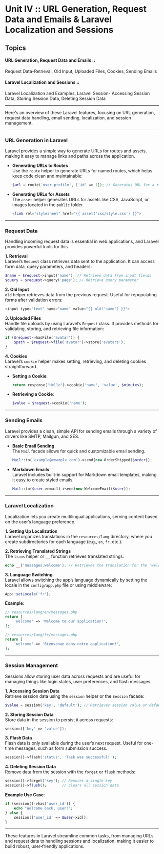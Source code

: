 # Unit IV :: URL Generation, Request Data and Emails & Laravel Localization and Sessions
## Topics
#### URL Generation, Request Data and Emails ::
Request Data-Retrieval, Old Input, Uploaded Files, Cookies, Sending Emails

#### Laravel Localization and Sessions ::
Laravel Localization and Examples, Laravel Session- Accessing Session Data, Storing Session Data, Deleting Session Data

---


Here's an overview of these Laravel features, focusing on URL generation, request data handling, email sending, localization, and session management.

---

### **URL Generation in Laravel**

Laravel provides a simple way to generate URLs for routes and assets, making it easy to manage links and paths across the application.

- **Generating URLs to Routes**  
  Use the `route` helper to generate URLs for named routes, which helps keep code clean and maintainable:

  ```php
  $url = route('user.profile', ['id' => 1]); // Generates URL for a route named 'user.profile'
  ```

- **Generating URLs for Assets**  
  The `asset` helper generates URLs for assets like CSS, JavaScript, or images located in the `public` folder.

  ```php
  <link rel="stylesheet" href="{{ asset('css/style.css') }}">
  ```

---

### **Request Data**

Handling incoming request data is essential in web applications, and Laravel provides powerful tools for this.

**1. Retrieval**  
   Laravel’s `Request` class retrieves data sent to the application. It can access form data, query parameters, and headers:

   ```php
   $name = $request->input('name'); // Retrieve data from input fields
   $query = $request->query('page'); // Retrieve query parameter
   ```

**2. Old Input**  
   `old` helper retrieves data from the previous request. Useful for repopulating forms after validation errors:

   ```php
   <input type="text" name="name" value="{{ old('name') }}">
   ```

**3. Uploaded Files**  
   Handle file uploads by using Laravel’s `Request` class. It provides methods for validating, storing, and retrieving file information:

   ```php
   if ($request->hasFile('avatar')) {
       $path = $request->file('avatar')->store('avatars');
   }
   ```

**4. Cookies**  
   Laravel’s `cookie` helper makes setting, retrieving, and deleting cookies straightforward.

   - **Setting a Cookie**:
     ```php
     return response('Hello')->cookie('name', 'value', $minutes);
     ```

   - **Retrieving a Cookie**:
     ```php
     $value = $request->cookie('name');
     ```

---

### **Sending Emails**

Laravel provides a clean, simple API for sending emails through a variety of drivers like SMTP, Mailgun, and SES.

- **Basic Email Sending**  
  The `Mail` facade allows for quick and customizable email sending.

  ```php
  Mail::to('example@example.com')->send(new OrderShipped($order));
  ```

- **Markdown Emails**  
  Laravel includes built-in support for Markdown email templates, making it easy to create styled emails.

  ```php
  Mail::to($user->email)->send(new WelcomeEmail($user));
  ```

---

### **Laravel Localization**

Localization lets you create multilingual applications, serving content based on the user’s language preference.

**1. Setting Up Localization**  
   Laravel organizes translations in the `resources/lang` directory, where you create subdirectories for each language (e.g., `en`, `fr`, etc.).

**2. Retrieving Translated Strings**  
   The `trans` helper or `__` function retrieves translated strings:

   ```php
   echo __('messages.welcome'); // Retrieves the translation for the 'welcome' key in the 'messages' file
   ```

**3. Language Switching**  
   Laravel allows switching the app’s language dynamically by setting the locale in the `config/app.php` file or using middleware:

   ```php
   App::setLocale('fr');
   ```

**Example**:
```php
// resources/lang/en/messages.php
return [
    'welcome' => 'Welcome to our application!',
];

// resources/lang/fr/messages.php
return [
    'welcome' => 'Bienvenue dans notre application!',
];
```

---

### **Session Management**

Sessions allow storing user data across requests and are useful for managing things like login states, user preferences, and flash messages.

**1. Accessing Session Data**  
   Retrieve session data using the `session` helper or the `Session` facade:

   ```php
   $value = session('key', 'default'); // Retrieves session value or default
   ```

**2. Storing Session Data**  
   Store data in the session to persist it across requests:

   ```php
   session(['key' => 'value']);
   ```

**3. Flash Data**  
   Flash data is only available during the user’s next request. Useful for one-time messages, such as form submission success.

   ```php
   session()->flash('status', 'Task was successful!');
   ```

**4. Deleting Session Data**  
   Remove data from the session with the `forget` or `flush` methods:

   ```php
   session()->forget('key'); // Removes a single key
   session()->flush();       // Clears all session data
   ```

**Example Use Case**:
```php
if (session()->has('user_id')) {
    echo "Welcome back, user!";
} else {
    session(['user_id' => $user->id]);
}
```

---

These features in Laravel streamline common tasks, from managing URLs and request data to handling sessions and localization, making it easier to build robust, user-friendly applications.